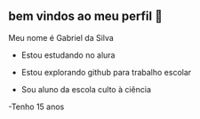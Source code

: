 ## bem vindos ao meu perfil 👋

Meu nome é Gabriel da Silva

- Estou estudando no alura

- Estou explorando github para trabalho escolar

- Sou aluno da escola culto à ciência

-Tenho 15 anos 
